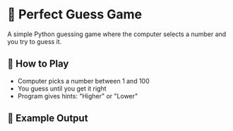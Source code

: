 # 🎯 Perfect Guess Game

A simple Python guessing game where the computer selects a number and you try to guess it.

## 🔢 How to Play

- Computer picks a number between 1 and 100
- You guess until you get it right
- Program gives hints: "Higher" or "Lower"

## 🧪 Example Output

